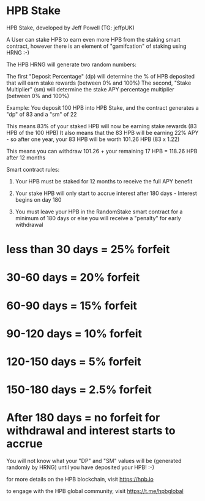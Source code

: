 # HPB Stake

HPB Stake, developed by Jeff Powell (TG: jeffpUK)

A User can stake HPB to earn even more HPB from the staking smart contract, however there is an element of "gamifcation" of staking using HRNG :-)

The HPB HRNG will generate two random numbers:

The first "Deposit Percentage" (dp) will determine the % of HPB deposited that will earn stake rewards (between 0% and 100%)
The second, "Stake Multiplier" (sm) will determine the stake APY percentage multiplier (between 0% and 100%)


Example: You deposit 100 HPB into HPB Stake, and the contract generates a "dp" of 83 and a "sm" of 22

This means 83% of your staked HPB will now be earning stake rewards (83 HPB of the 100 HPB)
It also means that the 83 HPB will be earning 22% APY - so after one year, your 83 HPB will be worth 101.26 HPB (83 x 1.22)

This means you can withdraw 101.26 + your remaining 17 HPB = 118.26 HPB after 12 months

Smart contract rules:

1. Your HPB must be staked for 12 months to receive the full APY benefit
2. Your stake HPB will only start to accrue interest after 180 days - Interest begins on day 180

3. You must leave your HPB in the RandomStake smart contract for a minimum of 180 days or else you will receive a "penalty" for early withdrawal

# less than 30 days = 25% forfeit
# 30-60 days = 20% forfeit
# 60-90 days = 15% forfeit
# 90-120 days = 10% forfeit
# 120-150 days = 5% forfeit
# 150-180 days = 2.5% forfeit
# After 180 days = no forfeit for withdrawal and interest starts to accrue

You will not know what your "DP" and "SM" values will be (generated randomly by HRNG) until you have deposited your HPB! :-)


for more details on the HPB blockchain, visit https://hpb.io

to engage with the HPB global community, visit https://t.me/hpbglobal

